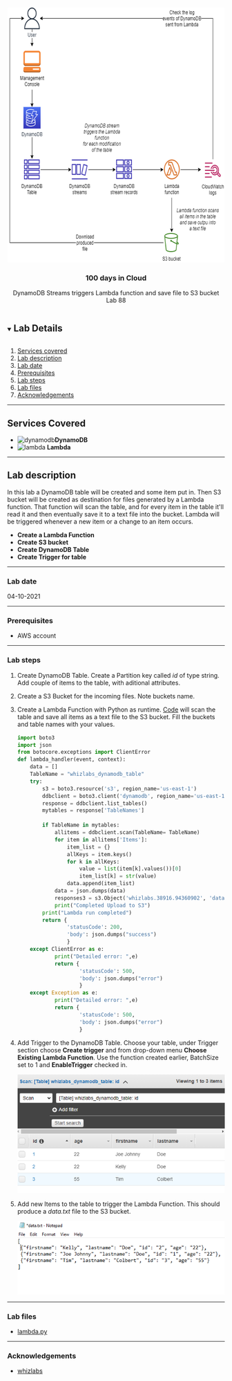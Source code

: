 <br />

<p align="center">
  <a href="img/">
    <img src="img/diagram.png" alt="cloudofthings" width="637" height="590">
  </a>



  <h3 align="center">100 days in Cloud</h3>

  <p align="center">
    DynamoDB Streams triggers Lambda function and save file to S3 bucket
    <br />
    Lab 88
    <br />
  </p>





</p>

<details open="open">
  <summary><h2 style="display: inline-block">Lab Details</h2></summary>
  <ol>
    <li><a href="#services-covered">Services covered</a>
    <li><a href="#lab-description">Lab description</a></li>
    </li>
    <li><a href="#lab-date">Lab date</a></li>
    <li><a href="#prerequisites">Prerequisites</a></li>    
    <li><a href="#lab-steps">Lab steps</a></li>
    <li><a href="#lab-files">Lab files</a></li>
    <li><a href="#acknowledgements">Acknowledgements</a></li>
  </ol>
</details>

---

## Services Covered
*  ![dynamodb](https://github.com/CloudedThings/100-Days-in-Cloud/blob/main/images/dynamodb.pngg)**DynamoDB**
*  ![lambda](https://github.com/CloudedThings/100-Days-in-Cloud/blob/main/images/AWS_Lambda.png) **Lambda**

---

## Lab description

In this lab a DynamoDB table will be created and some item put in. Then S3 bucket will be created as destination for files generated by a Lambda function. That function will scan the table, and for every item in the table it'll read it and then eventually save it to a text file into the bucket. Lambda will be triggered whenever a new item or a change to an item occurs.


* **Create a Lambda Function**
* **Create S3 bucket**
* **Create DynamoDB Table**
* **Create Trigger for table**

---

### Lab date
04-10-2021

---

### Prerequisites
* AWS account

---

### Lab steps
1. Create DynamoDB Table. Create a Partition key called _id_ of type string. Add couple of items to the table, with aditional attributes.

2. Create a S3 Bucket for the incoming files. Note buckets name.

3. Create a Lambda Function with Python as runtime. [Code]() will scan the table and save all items as a text file to the S3 bucket. Fill the buckets and table names with your values.

   ```python
   import boto3
   import json
   from botocore.exceptions import ClientError
   def lambda_handler(event, context):
       data = []
       TableName = "whizlabs_dynamodb_table"
       try:
           s3 = boto3.resource('s3', region_name='us-east-1')
           ddbclient = boto3.client('dynamodb', region_name='us-east-1')
           response = ddbclient.list_tables()
           mytables = response['TableNames']
           
           if TableName in mytables:
               allitems = ddbclient.scan(TableName= TableName)
               for item in allitems['Items']:
                   item_list = {}
                   allKeys = item.keys()
                   for k in allKeys:
                       value = list(item[k].values())[0]
                       item_list[k] = str(value)
                   data.append(item_list)
               data = json.dumps(data)
               responses3 = s3.Object('whizlabs.38916.94360902', 'data.txt').put(Body=data)
               print("Completed Upload to S3")
           print("Lambda run completed")
           return {
                   'statusCode': 200,
                   'body': json.dumps("success")
                   }
       except ClientError as e:
               print("Detailed error: ",e)
               return {
                       'statusCode': 500,
                       'body': json.dumps("error")
                       }
       except Exception as e:
               print("Detailed error: ",e)
               return {
                       'statusCode': 500,
                       'body': json.dumps("error")
                       }
   ```

   

4. Add Trigger to the DynamoDB Table. Choose your table, under Trigger section choose **Create trigger** and from drop-down menu **Choose Existing Lambda Function**. Use the function created earlier, BatchSize set to 1 and **EnableTrigger** checked in. 

   ![dynamodb](img/dynamodb.png)

5. Add new Items to the table to trigger the Lambda Function. This should produce a _data.txt_ file to the S3 bucket. 

   ![data](img/data.png)
---
### Lab files

* [lambda.py]()

---

### Acknowledgements
* [whizlabs](https://play.whizlabs.com/site/task_details?lab_type=1&task_id=63&quest_id=31)

